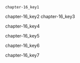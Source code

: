 ```ngMeta
chapter-16_key1
```

chapter-16_key2
chapter-16_key3


chapter-16_key4


chapter-16_key5


chapter-16_key6


chapter-16_key7
